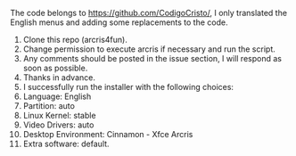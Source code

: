The code belongs to https://github.com/CodigoCristo/, I only translated the English menus and adding some replacements to the code.
1. Clone this repo (arcris4fun).
2. Change permission to execute arcris if necessary and run the script.
3. Any comments should be posted in the issue section, I will respond as soon as possible.
4. Thanks in advance.
5. I successfully run the installer with the following choices: 
6. Language: English
7. Partition: auto
8. Linux Kernel: stable
9. Video Drivers: auto
10. Desktop Environment: Cinnamon - Xfce Arcris
11. Extra software: default.
